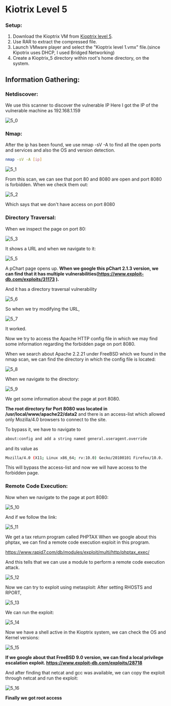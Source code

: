 # Kiotrix Level 5
### Setup:
1. Download the Kioptrix VM from [Kioptrix level 5](https://www.vulnhub.com/entry/kioptrix-2014-5,62/).
2. Use RAR to extract the compressed file.
3. Launch VMware player and select the "Kioptrix level 1.vmx" file.(since Kipotrix uses DHCP, I used Bridged Networking)
4. Create a Kioptrix_5 directory within root's home directory, on the system.

## Information Gathering:
### Netdiscover:
We use this scanner to discover the vulnerable IP 
Here I got the IP of the vulnerable machine as 192.168.1.159

![5_0](5_0.png)

### Nmap:
After the ip has been found, we use nmap -sV -A to find all the open ports and services and also the OS and version detection. 
```bash
nmap -sV -A [ip]
```
![5_1](5_1.png)

From this scan, we can see that port 80 and 8080 are open and port 8080 is forbidden.
When we check them out:

![5_2](5_2.png)

Which says that we don't have access on port 8080

### Directory Traversal:

When we inspect the page on port 80:

![5_3](5_3.png)

It shows a URL and when we navigate to it:

![5_5](5_5.png)

A pChart page opens up. **When we google this pChart 2.1.3 version, we can find that it has multiple vulnerabilities(https://www.exploit-db.com/exploits/31173 ).**

And it has a directory traversal vulnerability

![5_6](5_6.png)

So when we try modifying the URL,

![5_7](5_7.png)

It worked. 

Now we try to access the Apache HTTP config file in which we may find some information regarding the forbidden page on port 8080.

When we search about Apache 2.2.21 under FreeBSD which we found in the nmap scan, we can find the directory in which the config file is located:

![5_8](5_8.png)

When we navigate to the directory:

![5_9](5_9.png)

We get some information about the page at port 8080.

**The root directory for Port 8080 was located in /usr/local/www/apache22/data2** and there is an access-list which allowed only Mozilla/4.0 browsers to connect to the site. 

To bypass it, we have to navigate to 
```bash
about:config and add a string named general.useragent.override
``` 
and its value as 
```bash
Mozilla/4.0 (X11; Linux x86_64; rv:10.0) Gecko/20100101 Firefox/10.0.
```
This will bypass the access-list and now we will have access to the forbidden page.
### Remote Code Execution:
Now when we navigate to the page at port 8080:

![5_10](5_10.png)

And if we follow the link:

![5_11](5_11.png)

We get a tax return program called PHPTAX
When we google about this phptax, we can find a remote code execution exploit in this program.

https://www.rapid7.com/db/modules/exploit/multi/http/phptax_exec/

And this tells that we can use a module to perform a remote code execution attack.

![5_12](5_12.png)

Now we can try to exploit using metasploit:
After setting RHOSTS and RPORT, 

![5_13](5_13.png)

We can run the exploit:

![5_14](5_14.png)

Now we have a shell active in the Kioptrix system, we can check the OS and Kernel versions:

![5_15](5_15.png)

**If we google about that FreeBSD 9.0 version, we can find a local privilege escalation exploit.
https://www.exploit-db.com/exploits/28718**

And after finding that netcat and gcc was available, we can copy the exploit through netcat and run the exploit:

![5_16](5_16.png)

**Finally we got root access**





